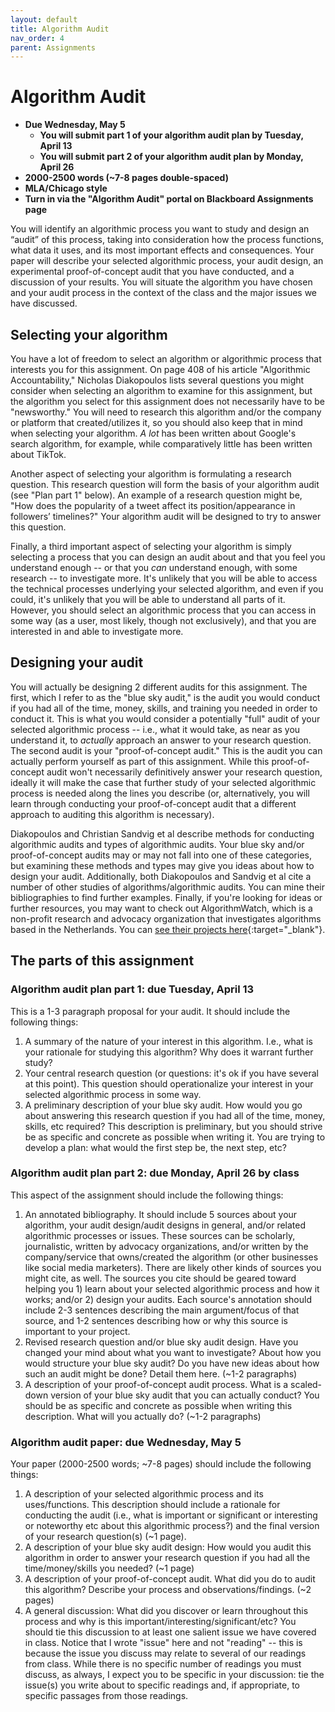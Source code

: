 ```yaml
---
layout: default
title: Algorithm Audit
nav_order: 4
parent: Assignments
---
```

# Algorithm Audit
* **Due Wednesday, May 5**
    * **You will submit part 1 of your algorithm audit plan by Tuesday, April 13**
    * **You will submit part 2 of your algorithm audit plan by Monday, April 26**
* **2000-2500 words (~7-8 pages double-spaced)**
* **MLA/Chicago style**
* **Turn in via the "Algorithm Audit" portal on Blackboard Assignments page**

You will identify an algorithmic process you want to study and design an “audit” of this process, taking into consideration how the process functions, what data it uses, and its most important effects and consequences. Your paper will describe your selected algorithmic process, your audit design, an experimental proof-of-concept audit that you have conducted, and a discussion of your results. You will situate the algorithm you have chosen and your audit process in the context of the class and the major issues we have discussed.

## Selecting your algorithm
You have a lot of freedom to select an algorithm or algorithmic process that interests you for this assignment. On page 408 of his article "Algorithmic Accountability," Nicholas Diakopoulos lists several questions you might consider when selecting an algorithm to examine for this assignment, but the algorithm you select for this assignment does not necessarily have to be "newsworthy." You will need to research this algorithm and/or the company or platform that created/utilizes it, so you should also keep that in mind when selecting your algorithm. *A lot* has been written about Google's search algorithm, for example, while comparatively little has been written about TikTok.

Another aspect of selecting your algorithm is formulating a research question. This research question will form the basis of your algorithm audit (see "Plan part 1" below). An example of a research question might be, "How does the popularity of a tweet affect its position/appearance in followers’ timelines?" Your algorithm audit will be designed to try to answer this question.

Finally, a third important aspect of selecting your algorithm is simply selecting a process that you can design an audit about and that you feel you understand enough -- or that you *can* understand enough, with some research -- to investigate more. It's unlikely that you will be able to access the technical processes underlying your selected algorithm, and even if you could, it's unlikely that you will be able to understand all parts of it. However, you should select an algorithmic process that you can access in some way (as a user, most likely, though not exclusively), and that you are interested in and able to investigate more.

## Designing your audit
You will actually be designing 2 different audits for this assignment. The first, which I refer to as the "blue sky audit," is the audit you would conduct if you had all of the time, money, skills, and training you needed in order to conduct it. This is what you would consider a potentially "full" audit of your selected algorithmic process -- i.e., what it would take, as near as you understand it, to *actually* approach an answer to your research question. The second audit is your "proof-of-concept audit." This is the audit you can actually perform yourself as part of this assignment. While this proof-of-concept audit won't necessarily definitively answer your research question, ideally it will make the case that further study of your selected algorithmic process is needed along the lines you describe (or, alternatively, you will learn through conducting your proof-of-concept audit that a different approach to auditing this algorithm is necessary).

Diakopoulos and Christian Sandvig et al describe methods for conducting algorithmic audits and types of algorithmic audits. Your blue sky and/or proof-of-concept audits may or may not fall into one of these categories, but examining these methods and types may give you ideas about how to design your audit. Additionally, both Diakopoulos and Sandvig et al cite a number of other studies of algorithms/algorithmic audits. You can mine their bibliographies to find further examples. Finally, if you're looking for ideas or further resources, you may want to check out AlgorithmWatch, which is a non-profit research and advocacy organization that investigates algorithms based in the Netherlands. You can [see their projects here](https://algorithmwatch.org/en/projects/){:target="_blank"}.

## The parts of this assignment
### Algorithm audit plan part 1: due Tuesday, April 13
This is a 1-3 paragraph proposal for your audit. It should include the following things:
1. A summary of the nature of your interest in this algorithm. I.e., what is your rationale for studying this algorithm? Why does it warrant further study?
2. Your central research question (or questions: it's ok if you have several at this point). This question should operationalize your interest in your selected algorithmic process in some way.
3. A preliminary description of your blue sky audit. How would you go about answering this research question if you had all of the time, money, skills, etc required? This description is preliminary, but you should strive be as specific and concrete as possible when writing it. You are trying to develop a plan: what would the first step be, the next step, etc?

### Algorithm audit plan part 2: due Monday, April 26 by class
This aspect of the assignment should include the following things:
1. An annotated bibliography. It should include 5 sources about your algorithm, your audit design/audit designs in general, and/or related algorithmic processes or issues.  These sources can be scholarly, journalistic, written by advocacy organizations, and/or written by the company/service that owns/created the algorithm (or other businesses like social media marketers). There are likely other kinds of sources you might cite, as well. The sources you cite should be geared toward helping you 1) learn about your selected algorithmic process and how it works; and/or 2) design your audits. Each source's annotation should include 2-3 sentences describing the main argument/focus of that source, and 1-2 sentences describing how or why this source is important to your project.
2. Revised research question and/or blue sky audit design. Have you changed your mind about what you want to investigate? About how you would structure your blue sky audit? Do you have new ideas about how such an audit might be done? Detail them here. (~1-2 paragraphs)
3. A description of your proof-of-concept audit process. What is a scaled-down version of your blue sky audit that you can actually conduct? You should be as specific and concrete as possible when writing this description. What will you actually do? (~1-2 paragraphs)

### Algorithm audit paper: due Wednesday, May 5
Your paper (2000-2500 words; ~7-8 pages) should include the following things:
1. A description of your selected algorithmic process and its uses/functions. This description should include a rationale for conducting the audit (i.e., what is important or significant or interesting or noteworthy etc about this algorithmic process?) and the final version of your research question(s) (~1 page).
2. A description of your blue sky audit design: How would you audit this algorithm in order to answer your research question if you had all the time/money/skills you needed? (~1 page)
3. A description of your proof-of-concept audit. What did you do to audit this algorithm? Describe your process and observations/findings. (~2 pages)
4. A general discussion: What did you discover or learn throughout this process and why is this important/interesting/significant/etc? You should tie this discussion to at least one salient issue we have covered in class. Notice that I wrote "issue" here and not "reading" -- this is because the issue you discuss may relate to several of our readings from class. While there is no specific number of readings you must discuss, as always, I expect you to be specific in your discussion: tie the issue(s) you write about to specific readings and, if appropriate, to specific passages from those readings.
